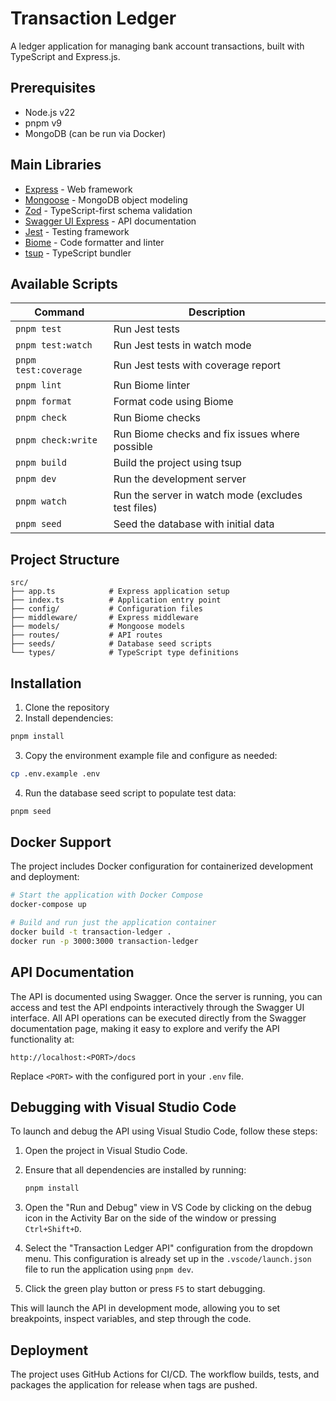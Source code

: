 # Transaction Ledger

A ledger application for managing bank account transactions, built with TypeScript and Express.js.

## Prerequisites

- Node.js v22
- pnpm v9
- MongoDB (can be run via Docker)

## Main Libraries

- [Express](https://expressjs.com/) - Web framework
- [Mongoose](https://mongoosejs.com/) - MongoDB object modeling
- [Zod](https://zod.dev/) - TypeScript-first schema validation
- [Swagger UI Express](https://github.com/scottie1984/swagger-ui-express) - API documentation
- [Jest](https://jestjs.io/) - Testing framework
- [Biome](https://biomejs.dev/) - Code formatter and linter
- [tsup](https://github.com/egoist/tsup) - TypeScript bundler

## Available Scripts

| Command | Description |
|---------|-------------|
| `pnpm test` | Run Jest tests |
| `pnpm test:watch` | Run Jest tests in watch mode |
| `pnpm test:coverage` | Run Jest tests with coverage report |
| `pnpm lint` | Run Biome linter |
| `pnpm format` | Format code using Biome |
| `pnpm check` | Run Biome checks |
| `pnpm check:write` | Run Biome checks and fix issues where possible |
| `pnpm build` | Build the project using tsup |
| `pnpm dev` | Run the development server |
| `pnpm watch` | Run the server in watch mode (excludes test files) |
| `pnpm seed` | Seed the database with initial data |

## Project Structure

```
src/
├── app.ts            # Express application setup
├── index.ts          # Application entry point
├── config/           # Configuration files
├── middleware/       # Express middleware
├── models/           # Mongoose models
├── routes/           # API routes
├── seeds/            # Database seed scripts
└── types/            # TypeScript type definitions
```

## Installation

1. Clone the repository
2. Install dependencies:

```bash
pnpm install
```

3. Copy the environment example file and configure as needed:

```bash
cp .env.example .env
```

4. Run the database seed script to populate test data:

```bash
pnpm seed
```

## Docker Support

The project includes Docker configuration for containerized development and deployment:

```bash
# Start the application with Docker Compose
docker-compose up

# Build and run just the application container
docker build -t transaction-ledger .
docker run -p 3000:3000 transaction-ledger
```

## API Documentation

The API is documented using Swagger. Once the server is running, you can access and test the API endpoints interactively through the Swagger UI interface. All API operations can be executed directly from the Swagger documentation page, making it easy to explore and verify the API functionality at:

```
http://localhost:<PORT>/docs
```

Replace `<PORT>` with the configured port in your `.env` file.

## Debugging with Visual Studio Code

To launch and debug the API using Visual Studio Code, follow these steps:

1. Open the project in Visual Studio Code.
2. Ensure that all dependencies are installed by running:

   ```bash
   pnpm install
   ```

3. Open the "Run and Debug" view in VS Code by clicking on the debug icon in the Activity Bar on the side of the window or pressing `Ctrl+Shift+D`.
4. Select the "Transaction Ledger API" configuration from the dropdown menu. This configuration is already set up in the `.vscode/launch.json` file to run the application using `pnpm dev`.
5. Click the green play button or press `F5` to start debugging.

This will launch the API in development mode, allowing you to set breakpoints, inspect variables, and step through the code.

## Deployment

The project uses GitHub Actions for CI/CD. The workflow builds, tests, and packages the application for release when tags are pushed.

